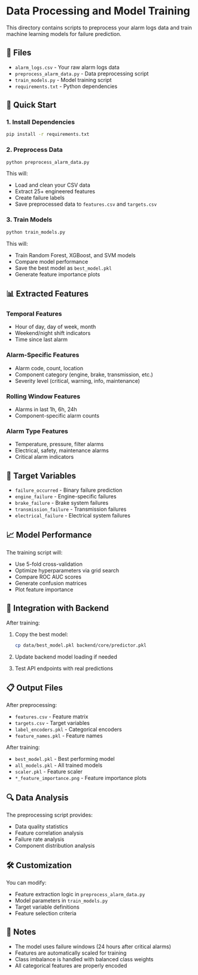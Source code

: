 # Data Processing and Model Training

This directory contains scripts to preprocess your alarm logs data and train machine learning models for failure prediction.

## 📁 Files

- `alarm_logs.csv` - Your raw alarm logs data
- `preprocess_alarm_data.py` - Data preprocessing script
- `train_models.py` - Model training script
- `requirements.txt` - Python dependencies

## 🚀 Quick Start

### 1. Install Dependencies
```bash
pip install -r requirements.txt
```

### 2. Preprocess Data
```bash
python preprocess_alarm_data.py
```

This will:
- Load and clean your CSV data
- Extract 25+ engineered features
- Create failure labels
- Save preprocessed data to `features.csv` and `targets.csv`

### 3. Train Models
```bash
python train_models.py
```

This will:
- Train Random Forest, XGBoost, and SVM models
- Compare model performance
- Save the best model as `best_model.pkl`
- Generate feature importance plots

## 📊 Extracted Features

### Temporal Features
- Hour of day, day of week, month
- Weekend/night shift indicators
- Time since last alarm

### Alarm-Specific Features
- Alarm code, count, location
- Component category (engine, brake, transmission, etc.)
- Severity level (critical, warning, info, maintenance)

### Rolling Window Features
- Alarms in last 1h, 6h, 24h
- Component-specific alarm counts

### Alarm Type Features
- Temperature, pressure, filter alarms
- Electrical, safety, maintenance alarms
- Critical alarm indicators

## 🎯 Target Variables

- `failure_occurred` - Binary failure prediction
- `engine_failure` - Engine-specific failures
- `brake_failure` - Brake system failures
- `transmission_failure` - Transmission failures
- `electrical_failure` - Electrical system failures

## 📈 Model Performance

The training script will:
- Use 5-fold cross-validation
- Optimize hyperparameters via grid search
- Compare ROC AUC scores
- Generate confusion matrices
- Plot feature importance

## 🔧 Integration with Backend

After training:

1. Copy the best model:
   ```bash
   cp data/best_model.pkl backend/core/predictor.pkl
   ```

2. Update backend model loading if needed

3. Test API endpoints with real predictions

## 📋 Output Files

After preprocessing:
- `features.csv` - Feature matrix
- `targets.csv` - Target variables
- `label_encoders.pkl` - Categorical encoders
- `feature_names.pkl` - Feature names

After training:
- `best_model.pkl` - Best performing model
- `all_models.pkl` - All trained models
- `scaler.pkl` - Feature scaler
- `*_feature_importance.png` - Feature importance plots

## 🔍 Data Analysis

The preprocessing script provides:
- Data quality statistics
- Feature correlation analysis
- Failure rate analysis
- Component distribution analysis

## 🛠️ Customization

You can modify:
- Feature extraction logic in `preprocess_alarm_data.py`
- Model parameters in `train_models.py`
- Target variable definitions
- Feature selection criteria

## 📝 Notes

- The model uses failure windows (24 hours after critical alarms)
- Features are automatically scaled for training
- Class imbalance is handled with balanced class weights
- All categorical features are properly encoded 
